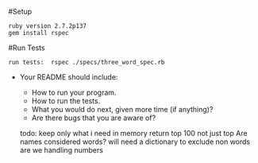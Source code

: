 
#Setup
```
ruby version 2.7.2p137
gem install rspec
```

#Run Tests
```
run tests:  rspec ./specs/three_word_spec.rb
```




* Your README should include:
  - How to run your program.
  - How to run the tests.
  - What you would do next, given more time (if anything)?
  - Are there bugs that you are aware of?


  todo:
  keep only what i need in memory
  return top 100 not just top
  Are names considered words? will need a dictionary to exclude non words
  are we handling numbers 
